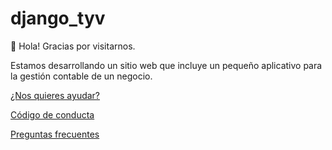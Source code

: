 # django_tyv

👋 Hola! Gracias por visitarnos.

Estamos desarrollando un sitio web que incluye un pequeño aplicativo para la gestión contable de un negocio.

[¿Nos quieres ayudar?](CONTRIBUTING.md)

[Código de conducta](CODE_OF_CONDUCT.md)

[Preguntas frecuentes](faq.md)
